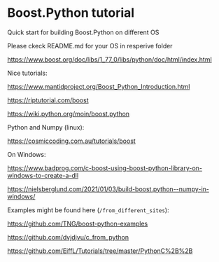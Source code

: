 Boost.Python tutorial
=====================

Quick start for building Boost.Python on different OS

Please ckeck README.md for your OS in resperive folder


https://www.boost.org/doc/libs/1_77_0/libs/python/doc/html/index.html

Nice tutorials:

https://www.mantidproject.org/Boost_Python_Introduction.html

https://riptutorial.com/boost

https://wiki.python.org/moin/boost.python


Python and Numpy (linux):

https://cosmiccoding.com.au/tutorials/boost

On Windows:

https://www.badprog.com/c-boost-using-boost-python-library-on-windows-to-create-a-dll

https://nielsberglund.com/2021/01/03/build-boost.python--numpy-in-windows/


Examples might be found here (```/from_different_sites```):

https://github.com/TNG/boost-python-examples

https://github.com/dvjdjvu/c_from_python

https://github.com/EiffL/Tutorials/tree/master/PythonC%2B%2B